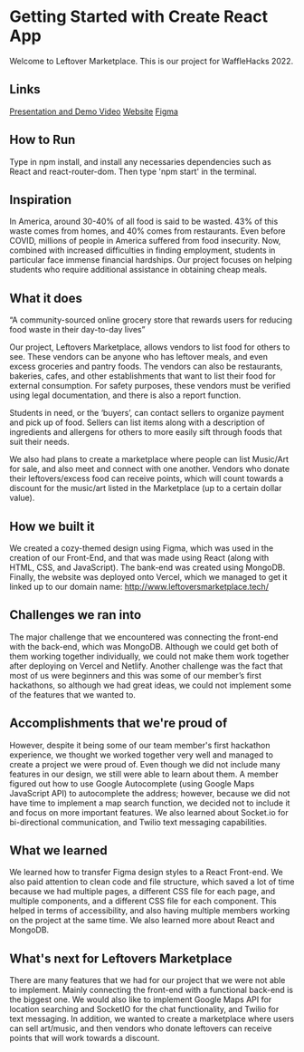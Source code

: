 # Getting Started with Create React App

Welcome to Leftover Marketplace. This is our project for WaffleHacks 2022.

## Links

[Presentation and Demo Video](https://www.youtube.com/watch?v=rqwe0tU2Bxk&t=2s)
[Website](http://leftoversmarketplace.vercel.app)
[Figma](https://www.figma.com/proto/KzBJI5KVgSs5lJvB1Guhx3/Left-Overs?node-id=2%3A2&scaling=min-zoom&page-id=0%3A1&starting-point-node-id=2%3A2)

## How to Run
Type in npm install, and install any necessaries dependencies such as React and react-router-dom. Then type 'npm start' in the terminal.

## Inspiration

In America, around 30-40% of all food is said to be wasted. 43% of this waste comes from homes, and 40% comes from restaurants. Even before COVID, millions of people in America suffered from food insecurity. Now, combined with increased difficulties in finding employment, students in particular face immense financial hardships. Our project focuses on helping students who require additional assistance in obtaining cheap meals.

## What it does

“A community-sourced online grocery store that rewards users for reducing food waste in their day-to-day lives”

Our project, Leftovers Marketplace, allows vendors to list food for others to see. These vendors can be anyone who has leftover meals, and even excess groceries and pantry foods. The vendors can also be restaurants, bakeries, cafes, and other establishments that want to list their food for external consumption. For safety purposes, these vendors must be verified using legal documentation, and there is also a report function. 

Students in need, or the ‘buyers’, can contact sellers to organize payment and pick up of food. Sellers can list items along with a description of ingredients and allergens for others to more easily sift through foods that suit their needs.

We also had plans to create a marketplace where people can list Music/Art for sale, and also meet and connect with one another. Vendors who donate their leftovers/excess food can receive points, which will count towards a discount for the music/art listed in the Marketplace (up to a certain dollar value).

## How we built it

We created a cozy-themed design using Figma, which was used in the creation of our Front-End, and that was made using React (along with HTML, CSS, and JavaScript). The bank-end was created using MongoDB. Finally, the website was deployed onto Vercel, which we managed to get it linked up to our domain name: http://www.leftoversmarketplace.tech/

## Challenges we ran into

The major challenge that we encountered was connecting the front-end with the back-end, which was MongoDB. Although we could get both of them working together individually, we could not make them work together after deploying on Vercel and Netlify. Another challenge was the fact that most of us were beginners and this was some of our member’s first hackathons, so although we had great ideas, we could not implement some of the features that we wanted to.

## Accomplishments that we're proud of

However, despite it being some of our team member's first hackathon experience, we thought we worked together very well and managed to create a project we were proud of. Even though we did not include many features in our design, we still were able to learn about them. A member figured out how to use Google Autocomplete (using Google Maps JavaScript API) to autocomplete the address; however, because we did not have time to implement a map search function, we decided not to include it and focus on more important features. We also learned about Socket.io for bi-directional communication, and Twilio text messaging capabilities.

## What we learned

We learned how to transfer Figma design styles to a React Front-end. We also paid attention to clean code and file structure, which saved a lot of time because we had multiple pages, a different CSS file for each page, and multiple components, and a different CSS file for each component. This helped in terms of accessibility, and also having multiple members working on the project at the same time. We also learned more about React and MongoDB.

## What's next for Leftovers Marketplace

There are many features that we had for our project that we were not able to implement. Mainly connecting the front-end with a functional back-end is the biggest one. We would also like to implement Google Maps API for location searching and SocketIO for the chat functionality, and Twilio for text messaging. In addition, we wanted to create a marketplace where users can sell art/music, and then vendors who donate leftovers can receive points that will work towards a discount.
